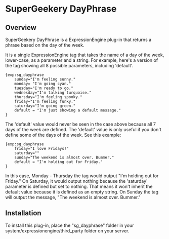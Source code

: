 # SuperGeekery DayPhrase

## Overview

SuperGeekery DayPhrase is a ExpressionEngine plug-in that returns a phrase based on the day of the week.

It is a single ExpressionEngine tag that takes the name of a day of the week, lower-case, as a parameter and a string. For example, here's a version of the tag showing all 8 possible parameters, including 'default'. 

	{exp:sg_dayphrase
		sunday="I'm feeling sunny."
		monday= "I'm going cyan."
		tuesday="I'm ready to go."
		wednesday="I'm talking turquoise."
		thursday="I'm feeling spooky."
		friday="I'm feeling funky."
		saturday="I'm going green."
		default = "I'm just showing a default message."
	}

The 'default' value would never be seen in the case above because all 7 days of the week are defined. The 'default' value is only useful if you don't define some of the days of the week. See this example:

	{exp:sg_dayphrase
		friday="I love Fridays!"
		saturday=""
		sunday="The weekend is almost over. Bummer."
		default = "I'm holding out for Friday."
	}

In this case, Monday - Thursday the tag would output "I'm holding out for Friday." On Saturday, it would output nothing because the 'saturday' parameter is defined but set to nothing. That means it won't inherit the default value because it is defined as an empty string. On Sunday the tag will output the message, "The weekend is almost over. Bummer."

## Installation

To install this plug-in, place the "sg_dayphrase" folder in your system/expressionengine/third_party folder on your server.